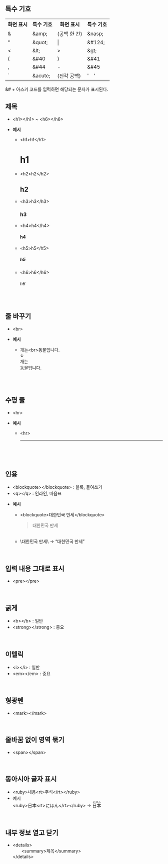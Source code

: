## **특수 기호**
<table>
    <tr>
        <th>화면 표시</th>
        <th>특수 기호</th>
        <th>화면 표시</th>
        <th>특수 기호</th>
    </tr>
    <tr>
        <td>&amp;</td>
        <td>&amp;amp;</td>
        <td>(공백 한 칸)</td>
        <td>&amp;nasp;</td>
    </tr>
    <tr>
        <td>&quot;</td>
        <td>&amp;quot;</td>
        <td>&#124;</td>
        <td>&amp;#124;</td>
    </tr>
    <tr>
         <td>&lt;</td>
        <td>&amp;lt;</td>
        <td>&gt;</td>
        <td>&amp;gt;</td>
    </tr>
    <tr>
        <td>&#40</td>
        <td>&amp;#40</td>
        <td>&#41</td>
        <td>&amp;#41</td>
    </tr>
    <tr>
        <td>&#44</td>
        <td>&amp;#44</td>
        <td>&#45</td>
        <td>&amp;#45</td>
    </tr>
    <tr>
        <td>&acute;</td>
        <td>&amp;acute;</td>
        <td>(전각 공백)</td>
        <td>'　'</td>
    </tr>
</table>
&# + 아스키 코드를 입력하면 해당되는 문자가 표시된다.

<br>

## **제목**
- \<h1\>\</h1\> ~ \<h6\>\</h6\>  
<ul>
    <li><b>예시</b></li>
    <ul>
        <li>
            &lt;h1&gt;h1&lt;/h1&gt;
            <h1>h1</h1>  
        </li>    
        <li>
            &lt;h2&gt;h2&lt;/h2&gt;
            <h2>h2</h2>  
        </li>  
        <li>
            &lt;h3&gt;h3&lt;/h3&gt;
            <h3>h3</h3>  
        </li>  
        <li>
            &lt;h4&gt;h4&lt;/h4&gt;
            <h4>h4</h4>  
        </li>  
        <li>
            &lt;h5&gt;h5&lt;/h5&gt;
            <h5>h5</h5>  
        </li>  
        <li>
            &lt;h6&gt;h6&lt;/h6&gt;
            <h6>h6</h6>  
        </li>     
    </ul>
</ul>

<br>

## **줄 바꾸기**
- \<br\>   
<ul>
    <li><b>예시</b></li>
    <ul>
        <li>
            개는&lt;br&gt;동물입니다.<br>
            ↓<br>
            개는 <br> 동물입니다.
        </li>   
        <br>
    </ul>
</ul>

<br>

## **수평 줄**
- \<hr\>  
<ul>
    <li><b>예시</b></li>
    <ul>
        <li>
            &lt;hr&gt;<br>
            <hr>
        </li>   
        <br>
    </ul>
</ul>

<br>

## **인용**
- \<blockquote\>\</blockquote\> : 블록, 들여쓰기
- \<q\>\</q\> : 인라인, 따음표
<ul>
    <li><b>예시</b></li>
    <ul>
        <li>
            &lt;blockquote&gt;대한민국 만세&lt;/blockquote&gt;<br>
            <blockquote>대한민국 만세</blockquote>
        </li>   
        <br>
        <li>
            \<q\>대한민국 만세\</q\> → 
            <q>대한민국 만세</q>
        </li>
    </ul>
</ul>

<br>

## **입력 내용 그대로 표시**
- \<pre\>\</pre\>

<br>

## **굵게**
- \<b\>\</b\> : 일반
- \<strong\>\</strong\> : 중요

<br>

## **이텔릭**
- \<i\>\</i\> : 일반
- \<em\>\</em\> : 중요

<br>

## **형광펜**
- \<mark\>\</mark\>

<br>

## **줄바꿈 없이 영역 묶기**
- \<span\>\</span\>

<br>

## **동아시아 글자 표시**
- \<ruby\>내용\<rt\>주석\</rt\>\</ruby\>
- 예시  
\<ruby\>日本\<rt\>にほん\</rt\>\</ruby\> → 
<ruby>日本<rt>にほん</rt></ruby>

<br>

## **내부 정보 열고 닫기**
- \<details\>  
　　\<summary\>제목\</summary\>  
\</details\>